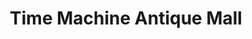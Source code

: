 ---
title: "Time Machine Antique Mall"
url: /saint-peters/time-machine-antique-mall/
shop: antiques
---